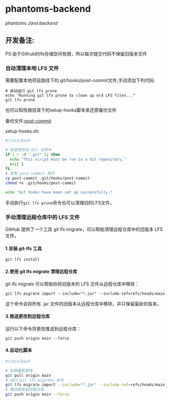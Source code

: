 # phantoms-backend
_phantoms Java backend_


## 开发备注:
PS:由于Github的lfs存储空间有限，所以每次提交代码不保留旧版本文件
### 自动清理本地 LFS 文件

需要配置本地项目路径下的.git/hooks/post-commit文件,手动添加下列代码:

```
# 自动运行 git lfs prune
echo "Running git lfs prune to clean up old LFS files..."
git lfs prune
```

也可以知性根目录下的setup-hooks脚本来还原备份文件

备份文件:[post-commit](post-commit)

setup-hooks.sh:
```Bash
#!/bin/bash

# 检查是否在 Git 仓库中
if [ ! -d ".git" ]; then
  echo "This script must be run in a Git repository."
  exit 1
fi
# 复制 post-commit 钩子
cp post-commit .git/hooks/post-commit
chmod +x .git/hooks/post-commit

echo "Git hooks have been set up successfully."
```

手动执行`git lfs prune`命令也可以清理旧的LFS文件。

### 手动清理远程仓库中的 LFS 文件
GitHub 提供了一个工具 git lfs migrate，可以帮助清理远程仓库中的旧版本 LFS 文件。

#### 1.安装 git-lfs 工具
`git lfs install`

#### 2.使用 git lfs migrate 清理远程仓库

git lfs migrate 可以帮助你将旧版本的 LFS 文件从远程仓库中移除：

`git lfs migrate import --include="*.jar" --include-ref=refs/heads/main`

这个命令会将所有 .jar 文件的旧版本从远程仓库中移除，并只保留最新的版本。

#### 3.推送更改到远程仓库
运行以下命令将更改推送到远程仓库：

`git push origin main --force`

#### 4.自动化脚本
```Bash
#!/bin/bash

# 拉取最新更改
git pull origin main
# 运行 git lfs migrate 命令
git lfs migrate import --include="*.jar" --include-ref=refs/heads/main
# 推送更改到远程仓库
git push origin main --force
```

